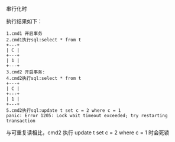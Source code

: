 串行化时

执行结果如下：

```
1.cmd1 开启事务
2.cmd1执行sql:select * from t
+---+
| C |
+---+
| 1 |
+---+
3.cmd2 开启事务:
4.cmd2执行sql:select * from t
+---+
| C |
+---+
| 1 |
+---+
5.cmd2执行sql:update t set c = 2 where c = 1
panic: Error 1205: Lock wait timeout exceeded; try restarting transaction
```

与可重复读相比，cmd2 执行 update t set c = 2 where c = 1 时会死锁
